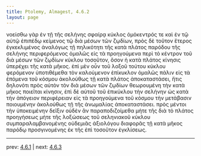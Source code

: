 ```yaml
---
title: Ptolemy, Almagest, 4.6.2
layout: page
---
```


νοείσθω γὰρ ἐν τῇ τῆς σελήνης σφαίρᾳ κύκλος ὁμόκεντρός τε καὶ ἐν τῷ αὐτῷ ἐπιπέδῳ κείμενος τῷ διὰ μέσων τῶν ζῳδίων, πρὸς δὲ τοῦτον ἕτερος ἐγκεκλιμένος ἀναλόγως τῇ πηλικότητι τῆς κατὰ πλάτος παρόδου τῆς σελήνης περιφερόμενος ὁμαλῶς εἰς τὰ προηγούμενα περὶ τὸ κέντρον τοῦ διὰ μέσων τῶν ζῳδίων κύκλου τοσοῦτον, ὅσον ἡ κατὰ πλάτος κίνησις ὑπερέχει τῆς κατὰ μῆκος. ἐπὶ μὲν οὖν τοῦ λοξοῦ τούτου κύκλου φερόμενον ὑποτιθέμεθα τὸν καλούμενον ἐπίκυκλον ὁμαλῶς πάλιν εἰς τὰ ἑπόμενα τοῦ κόσμου ἀκολούθως τῇ κατὰ πλάτος ἀποκαταστάσει, ἥτις δηλονότι πρὸς αὐτὸν τὸν διὰ μέσων τῶν ζῳδίων θεωρουμένη τὴν κατὰ μῆκος ποιεῖται κίνησιν, ἐπὶ δὲ αὐτοῦ τοῦ ἐπικύκλου τὴν σελήνην ὡς κατὰ τὴν ἀπόγειον περιφέρειαν εἰς τὰ προηγούμενα τοῦ κόσμου τὴν μετάβασιν ποιουμένην ἀκολούθως τῇ τῆς ἀνωμαλίας ἀποκαταστάσει. πρὸς μέντοι τὴν ὑποκειμένην δεῖξιν οὐδὲν ἂν παραποδιζοίμεθα μήτε τῆς διὰ τὸ πλάτος προηγήσεως μήτε τῆς λοξώσεως τοῦ σεληνιακοῦ κύκλου συμπαραλαμβανομένης οὐδεμιᾶς ἀξιολόγου διαφορᾶς τῇ κατὰ μῆκος παρόδῳ προσγινομένης ἐκ τῆς ἐπὶ τοσοῦτον ἐγκλίσεως. 

---

prev: [4.6.1](../4.6.1/) | next: [4.6.3](../4.6.3/)


